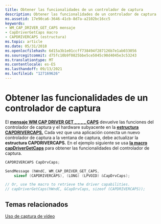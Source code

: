 ```yaml
---
title: Obtener las funcionalidades de un controlador de captura
description: Obtener las funcionalidades de un controlador de captura
ms.assetid: 17e90ca6-3646-41cb-8d7a-a2102bc16cc5
keywords:
- WM_CAP_DRIVER_GET_CAPS mensaje
- CapDriverGetCaps macro
- CAPDRIVERCAPS (estructura)
ms.topic: article
ms.date: 05/31/2018
ms.openlocfilehash: 6d15a3b1e01ccff738494f287126b7e1ab033056
ms.sourcegitcommit: d75fc10b9f0825bbe5ce5045c90d4045e3c53243
ms.translationtype: MT
ms.contentlocale: es-ES
ms.lasthandoff: 09/13/2021
ms.locfileid: "127169626"
---
```

# <a name="obtaining-the-capabilities-of-a-capture-driver"></a>Obtener las funcionalidades de un controlador de captura

El [**mensaje WM CAP DRIVER GET \_ \_ \_ \_ CAPS**](wm-cap-driver-get-caps.md) devuelve las funciones del controlador de captura y el hardware subyacente en la [**estructura CAPDRIVERCAPS.**](/windows/win32/api/vfw/ns-vfw-capdrivercaps) Cada vez que una aplicación conecta un nuevo controlador de captura a la ventana de captura, debe actualizar la **estructura CAPDRIVERCAPS.** En el ejemplo siguiente se usa [**la macro capDriverGetCaps**](/windows/desktop/api/Vfw/nf-vfw-capdrivergetcaps) para obtener las funcionalidades del controlador de captura.


```C++
CAPDRIVERCAPS CapDrvCaps; 

SendMessage (hWndC, WM_CAP_DRIVER_GET_CAPS, 
    sizeof (CAPDRIVERCAPS), (LONG) (LPVOID) &CapDrvCaps); 

// Or, use the macro to retrieve the driver capabilities. 
// capDriverGetCaps(hWndC, &CapDrvCaps, sizeof (CAPDRIVERCAPS)); 
```



## <a name="related-topics"></a>Temas relacionados

<dl> <dt>

[Uso de captura de vídeo](using-video-capture.md)
</dt> </dl>

 

 




